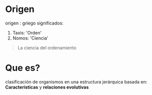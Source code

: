# Origen
origen : griego
significados:
1. Taxis: 'Orden'
2. Nomos: 'Ciencia'

> La ciencia del ordenamiento

# Que es?

clasificación de organismos en una estructura jerárquica basada en: **Caracteristicas** y **relaciones evolutivas**



